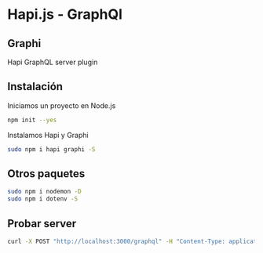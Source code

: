 # Hapi.js - GraphQl

## Graphi

Hapi GraphQL server plugin

## Instalación 

Iniciamos un proyecto en Node.js

```sh
npm init --yes
```

Instalamos Hapi y Graphi

```sh
sudo npm i hapi graphi -S
```

## Otros paquetes

```sh
sudo npm i nodemon -D
sudo npm i dotenv -S
```

## Probar server

```sh
curl -X POST "http://localhost:3000/graphql" -H "Content-Type: application/json" -d '{ "query": "query { person(firstname: \"billy\") { lastname } }" }'
```